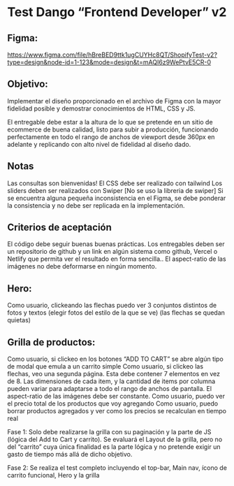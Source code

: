 # Test Dango “Frontend Developer” v2

## Figma: 
https://www.figma.com/file/hBreBED9ttk1ugCUYHc8QT/ShopifyTest-v2?type=design&node-id=1-123&mode=design&t=mAQI6z9WePtvE5CR-0

## Objetivo:
Implementar el diseño proporcionado en el archivo de Figma con la mayor fidelidad posible y demostrar conocimientos de HTML, CSS y JS.

El entregable debe estar a la altura de lo que se pretende en un sitio de ecommerce de buena calidad, listo para subir a producción, funcionando perfectamente en todo el rango de anchos de viewport desde 360px en adelante y replicando con alto nivel de fidelidad al diseño dado.

## Notas
Las consultas son bienvenidas!
El CSS debe ser realizado con tailwind
Los sliders deben ser realizados con Swiper [No se uso la libreria de swiper]
Si se encuentra alguna pequeña inconsistencia en el Figma, se debe ponderar la consistencia y no debe ser replicada en la implementación.

## Criterios de aceptación
El código debe seguir buenas buenas prácticas.
Los entregables deben ser un repositorio de github y un link en algún sistema como github, Vercel o Netlify que permita  ver el resultado en forma sencilla..
El aspect-ratio de las imágenes no debe deformarse en ningún momento.

## Hero: 
Como usuario, clickeando las flechas puedo ver 3 conjuntos distintos de fotos y textos (elegir fotos del estilo de la que se ve) (las flechas se quedan quietas)

## Grilla de productos:
Como usuario, si clickeo en los botones “ADD TO CART” se abre algún tipo de modal que emula a un carrito simple
Como usuario, si  clickeo las flechas, veo una segunda página. Esta debe contener 7 elementos en vez de 8. 
Las dimensiones de cada item, y la cantidad de items por columna pueden variar para adaptarse a todo el rango de anchos de pantalla. El aspect-ratio de las imágenes debe ser constante.
Como usuario, puedo ver el precio total de los productos que voy agregando
Como usuario, puedo borrar productos agregados y ver como los precios se recalculan en tiempo real

Fase 1: Solo debe realizarse la grilla con su paginación y la parte de JS (lógica del Add to Cart y carrito). Se evaluará el Layout de la grilla, pero no del “carrito” cuya única finalidad es la parte lógica y no pretende exigir un gasto de tiempo más allá de dicho objetivo.

Fase 2: Se realiza el test completo incluyendo el top-bar, Main nav, ícono de carrito funcional, Hero y la grilla

